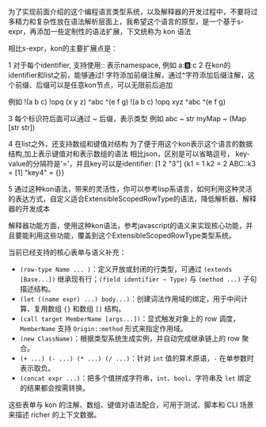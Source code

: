为了实现前面介绍的这个编程语言类型系统，以及解释器的开发过程中，不要将过多精力和复杂性放在语法解析层面上，我希望这个语言的原型，是一个基于s-expr，再添加一些定制性的语法扩展，下文统称为 kon 语法

相比s-expr，kon的主要扩展点是：

1 对于每个identifier, 支持使用:: 表示namespace, 例如 a::b::c
2 在kon的identifier和list之前，能够通过! 字符添加前缀注解，通过^字符添加后缀注解，这个前缀、后缀可以是任意kon节点，可以无限前后追加

例如
!(a b c) !opq (x y z) ^abc ^(e f g)
!(a b c) !opq xyz ^abc ^(e f g)

3 每个标识符后面可以通过 ~ 后缀，表示类型
例如
abc ~ str
myMap ~ (Map [str str])

4 在list之外，还支持数组和键值对结构 
为了便于用这个kon表示这个语言的数据结构,加上表示键值对和表示数组的语法
相比json，区别是可以省略逗号， key-value的分隔符是'='，并且key可以是identifier: 
[1 2 "3"]
{k1 = 1 k2 = 2 ABC::k3 = [1] "key4" = {}} 

5 通过这种kon语法，带来的灵活性，你可以参考lisp系语言，如何利用这种灵活的表达方式，自定义适合ExtensibleScopedRowType的语法，降低解析器、解释器的开发成本 

解释器功能方面，使用这种kon语法，参考javascript的语义来实现核心功能，并且要能利用这些功能，覆盖到这个ExtensibleScopedRowType类型系统。

当前已经支持的核心表单与语义补充：

- `(row-type Name ... )`：定义开放或封闭的行类型，可通过 `(extends [Base...])` 继承现有行；`(field identifier ~ Type)` 与 `(method ...)` 子句描述结构。
- `(let ((name expr) ...) body...)`：创建词法作用域的绑定，用于中间计算、复用数组 `{}` 和数组 `[]` 结构。
- `(call target MemberName [args...])`：显式触发对象上的 row 调度，`MemberName` 支持 `Origin::method` 形式来指定作用域。
- `(new ClassName)`：根据类型系统生成实例，并自动完成继承链上的 row 聚合。
- `(+ ...) (- ...) (* ...) (/ ...)`：针对 `int` 值的算术原语，`-` 在单参数时表示取负。
- `(concat expr ...)`：把多个值拼成字符串，`int`、`bool`、字符串及 `let` 绑定的结果都会按需转换。

这些表单与 kon 的注解、数组、键值对语法配合，可用于测试、脚本和 CLI 场景来描述 richer 的上下文数据。

